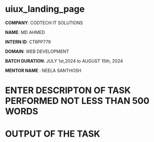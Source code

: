 # uiux_landing_page

**COMPANY**: CODTECH IT SOLUTIONS

**NAME**: MD AHMED

**INTERN ID**: CT6PP779

**DOMAIN**: WEB DEVELOPMENT

**BATCH DURATION**: JULY 1st,2024 to AUGUST 15th, 2024

**MENTOR NAME** : NEELA SANTHOSH

# ENTER DESCRIPTON OF TASK PERFORMED NOT LESS THAN 500 WORDS


# OUTPUT OF THE TASK
